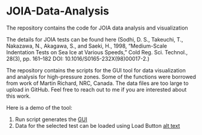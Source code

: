 # JOIA-Data-Analysis
The repository contains the code for JOIA data analysis and visualization

The details for JOIA tests can be found here (Sodhi, D. S., Takeuchi, T., Nakazawa, N., Akagawa, S., and Saeki, H., 1998, “Medium-Scale Indentation Tests on Sea Ice at Various Speeds,” Cold Reg. Sci. Technol., 28(3), pp. 161–182 DOI: 10.1016/S0165-232X(98)00017-2.)

The repository contains the scripts for the GUI tool for data visualization and analysis for high-pressure zones. Some of the functions were borrowed from work of Martin Richard, NRC, Canada. The data files are too large to upload in GitHub. Feel free to reach out to me if you are interested about this work.

Here is a demo of the tool:

1. Run script generates the [GUI](https://github.com/rbh546/JOIA-Data-Analysis/blob/main/sc1.JPG?raw=true)
2. Data for the selected test can be loaded using Load Button [alt text](https://github.com/rbh546/JOIA-Data-Analysis/blob/main/sc2.JPG?raw=true)
